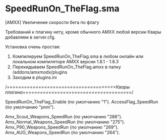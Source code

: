 # SpeedRunOn_TheFlag.sma
[AMXX] Увеличение скорости бега по флагу

Требований к плагину нету, кроме обычного AMXX любой версии
Квары добавляем в server.cfg.

Установка очень простая:

1) Компилируем SpeedRunOn_TheFlag.sma в любом онлайн или локальном компиляторе AMXX версии 1.8.1 - 1.8.3
2) Перекидываем SpeedRunOn_TheFlag.amxx в папку /addons/amxmodx/plugins
3) Заходим в plugins.ini

/*======================================Квары плагина======================================*/

SpeedRunOn_TheFlag_Enable   (по умолчанию "1").
AccessFlag_SpeedRun         (по умолчанию "pnm").

Amx_Scout_Weapons_SpeedRun  (по умолчанию "286").
Amx_Normal_Weapons_SpeedRun (по умолчанию "275").
Amx_P90_Weapons_SpeedRun    (по умолчанию "269").
Amx_AUG_Weapons_SpeedRun    (по умолчанию "264").
